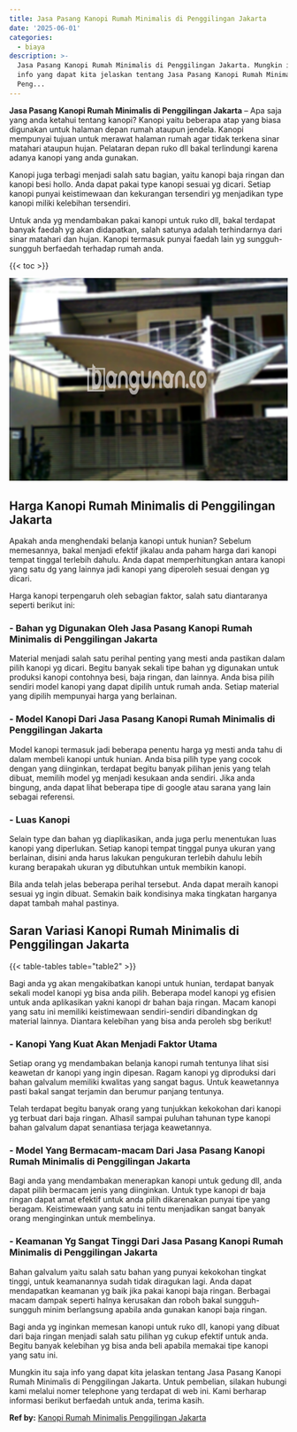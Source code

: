```yaml
---
title: Jasa Pasang Kanopi Rumah Minimalis di Penggilingan Jakarta
date: '2025-06-01'
categories:
  - biaya
description: >-
  Jasa Pasang Kanopi Rumah Minimalis di Penggilingan Jakarta. Mungkin itu saja
  info yang dapat kita jelaskan tentang Jasa Pasang Kanopi Rumah Minimalis di
  Peng...
---
```


**Jasa Pasang Kanopi Rumah Minimalis di Penggilingan Jakarta** – Apa saja yang anda ketahui tentang kanopi? Kanopi yaitu beberapa atap yang biasa digunakan untuk halaman depan rumah ataupun jendela. Kanopi mempunyai tujuan untuk merawat halaman rumah agar tidak terkena sinar matahari ataupun hujan. Pelataran depan ruko dll bakal terlindungi karena adanya kanopi yang anda gunakan.

Kanopi juga terbagi menjadi salah satu bagian, yaitu kanopi baja ringan dan kanopi besi hollo. Anda dapat pakai type kanopi sesuai yg dicari. Setiap kanopi punyai keistimewaan dan kekurangan tersendiri yg menjadikan type kanopi miliki kelebihan tersendiri.

Untuk anda yg mendambakan pakai kanopi untuk ruko dll, bakal terdapat banyak faedah yg akan didapatkan, salah satunya adalah terhindarnya dari sinar matahari dan hujan. Kanopi termasuk punyai faedah lain yg sungguh-sungguh berfaedah terhadap rumah anda.

{{< toc >}}

![Jasa Pasang Kanopi Rumah Minimalis di Penggilingan Jakarta](/images/harga-kanopi-minimalis-03.png)

## Harga Kanopi Rumah Minimalis di Penggilingan Jakarta

Apakah anda menghendaki belanja kanopi untuk hunian? Sebelum memesannya, bakal menjadi efektif jikalau anda paham harga dari kanopi tempat tinggal terlebih dahulu. Anda dapat memperhitungkan antara kanopi yang satu dg yang lainnya jadi kanopi yang diperoleh sesuai dengan yg dicari.

Harga kanopi terpengaruh oleh sebagian faktor, salah satu diantaranya seperti berikut ini:

### \- Bahan yg Digunakan Oleh Jasa Pasang Kanopi Rumah Minimalis di Penggilingan Jakarta

Material menjadi salah satu perihal penting yang mesti anda pastikan dalam pilih kanopi yg dicari. Begitu banyak sekali tipe bahan yg digunakan untuk produksi kanopi contohnya besi, baja ringan, dan lainnya. Anda bisa pilih sendiri model kanopi yang dapat dipilih untuk rumah anda. Setiap material yang dipilih mempunyai harga yang berlainan.

### \- Model Kanopi Dari Jasa Pasang Kanopi Rumah Minimalis di Penggilingan Jakarta

Model kanopi termasuk jadi beberapa penentu harga yg mesti anda tahu di dalam membeli kanopi untuk hunian. Anda bisa pilih type yang cocok dengan yang diinginkan, terdapat begitu banyak pilihan jenis yang telah dibuat, memilih model yg menjadi kesukaan anda sendiri. Jika anda bingung, anda dapat lihat beberapa tipe di google atau sarana yang lain sebagai referensi.

### \- Luas Kanopi

Selain type dan bahan yg diaplikasikan, anda juga perlu menentukan luas kanopi yang diperlukan. Setiap kanopi tempat tinggal punya ukuran yang berlainan, disini anda harus lakukan pengukuran terlebih dahulu lebih kurang berapakah ukuran yg dibutuhkan untuk membikin kanopi.

Bila anda telah jelas beberapa perihal tersebut. Anda dapat meraih kanopi sesuai yg ingin dibuat. Semakin baik kondisinya maka tingkatan harganya dapat tambah mahal pastinya.

## Saran Variasi Kanopi Rumah Minimalis di Penggilingan Jakarta

{{< table-tables table="table2" >}}

Bagi anda yg akan mengakibatkan kanopi untuk hunian, terdapat banyak sekali model kanopi yg bisa anda pilih. Beberapa model kanopi yg efisien untuk anda aplikasikan yakni kanopi dr bahan baja ringan. Macam kanopi yang satu ini memiliki keistimewaan sendiri-sendiri dibandingkan dg material lainnya. Diantara kelebihan yang bisa anda peroleh sbg berikut!

### \- Kanopi Yang Kuat Akan Menjadi Faktor Utama

Setiap orang yg mendambakan belanja kanopi rumah tentunya lihat sisi keawetan dr kanopi yang ingin dipesan. Ragam kanopi yg diproduksi dari bahan galvalum memiliki kwalitas yang sangat bagus. Untuk keawetannya pasti bakal sangat terjamin dan berumur panjang tentunya.

Telah terdapat begitu banyak orang yang tunjukkan kekokohan dari kanopi yg terbuat dari baja ringan. Alhasil sampai puluhan tahunan type kanopi bahan galvalum dapat senantiasa terjaga keawetannya.

### \- Model Yang Bermacam-macam Dari Jasa Pasang Kanopi Rumah Minimalis di Penggilingan Jakarta

Bagi anda yang mendambakan menerapkan kanopi untuk gedung dll, anda dapat pilih bermacam jenis yang diinginkan. Untuk type kanopi dr baja ringan dapat amat efektif untuk anda pilih dikarenakan punyai tipe yang beragam. Keistimewaan yang satu ini tentu menjadikan sangat banyak orang menginginkan untuk membelinya.

### \- Keamanan Yg Sangat Tinggi Dari Jasa Pasang Kanopi Rumah Minimalis di Penggilingan Jakarta

Bahan galvalum yaitu salah satu bahan yang punyai kekokohan tingkat tinggi, untuk keamanannya sudah tidak diragukan lagi. Anda dapat mendapatkan keamanan yg baik jika pakai kanopi baja ringan. Berbagai macam dampak seperti halnya kerusakan dan roboh bakal sungguh-sungguh minim berlangsung apabila anda gunakan kanopi baja ringan.

Bagi anda yg inginkan memesan kanopi untuk ruko dll, kanopi yang dibuat dari baja ringan menjadi salah satu pilihan yg cukup efektif untuk anda. Begitu banyak kelebihan yg bisa anda beli apabila memakai tipe kanopi yang satu ini.

Mungkin itu saja info yang dapat kita jelaskan tentang Jasa Pasang Kanopi Rumah Minimalis di Penggilingan Jakarta. Untuk pembelian, silakan hubungi kami melalui nomer telephone yang terdapat di web ini. Kami berharap informasi berikut berfaedah untuk anda, terima kasih.

**Ref by:**  [Kanopi Rumah Minimalis Penggilingan Jakarta](https://id.wikipedia.org/wiki/Kanopi)

